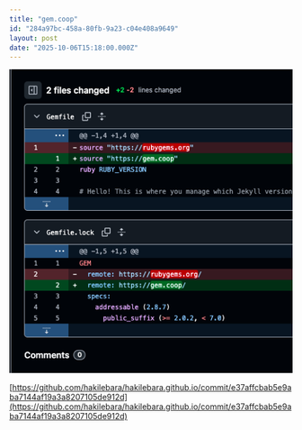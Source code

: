 ```yaml
---
title: "gem.coop"
id: "284a97bc-458a-80fb-9a23-c04e408a9649"
layout: post
date: "2025-10-06T15:18:00.000Z"
---
```


![Default caption](/assets/img/284a97bc-458a-80c8-808c-d4c20d949a9e.png)


[https://github.com/hakilebara/hakilebara.github.io/commit/e37affcbab5e9aba7144af19a3a8207105de912d](https://github.com/hakilebara/hakilebara.github.io/commit/e37affcbab5e9aba7144af19a3a8207105de912d)


